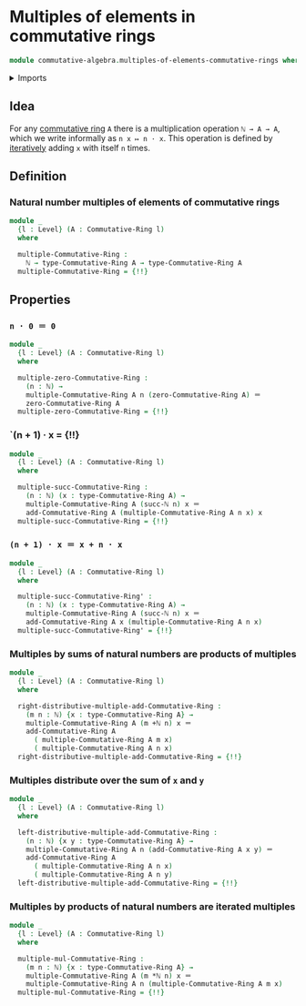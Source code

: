 # Multiples of elements in commutative rings

```agda
module commutative-algebra.multiples-of-elements-commutative-rings where
```

<details><summary>Imports</summary>

```agda
open import commutative-algebra.commutative-rings

open import elementary-number-theory.addition-natural-numbers
open import elementary-number-theory.multiplication-natural-numbers
open import elementary-number-theory.natural-numbers

open import foundation.identity-types
open import foundation.universe-levels

open import ring-theory.multiples-of-elements-rings
```

</details>

## Idea

For any [commutative ring](commutative-algebra.commutative-rings.md) `A` there
is a multiplication operation `ℕ → A → A`, which we write informally as
`n x ↦ n · x`. This operation is defined by
[iteratively](foundation.iterating-functions.md) adding `x` with itself `n`
times.

## Definition

### Natural number multiples of elements of commutative rings

```agda
module _
  {l : Level} (A : Commutative-Ring l)
  where

  multiple-Commutative-Ring :
    ℕ → type-Commutative-Ring A → type-Commutative-Ring A
  multiple-Commutative-Ring = {!!}
```

## Properties

### `n · 0 ＝ 0`

```agda
module _
  {l : Level} (A : Commutative-Ring l)
  where

  multiple-zero-Commutative-Ring :
    (n : ℕ) →
    multiple-Commutative-Ring A n (zero-Commutative-Ring A) ＝
    zero-Commutative-Ring A
  multiple-zero-Commutative-Ring = {!!}
```

### `(n + 1) · x = {!!}

```agda
module _
  {l : Level} (A : Commutative-Ring l)
  where

  multiple-succ-Commutative-Ring :
    (n : ℕ) (x : type-Commutative-Ring A) →
    multiple-Commutative-Ring A (succ-ℕ n) x ＝
    add-Commutative-Ring A (multiple-Commutative-Ring A n x) x
  multiple-succ-Commutative-Ring = {!!}
```

### `(n + 1) · x ＝ x + n · x`

```agda
module _
  {l : Level} (A : Commutative-Ring l)
  where

  multiple-succ-Commutative-Ring' :
    (n : ℕ) (x : type-Commutative-Ring A) →
    multiple-Commutative-Ring A (succ-ℕ n) x ＝
    add-Commutative-Ring A x (multiple-Commutative-Ring A n x)
  multiple-succ-Commutative-Ring' = {!!}
```

### Multiples by sums of natural numbers are products of multiples

```agda
module _
  {l : Level} (A : Commutative-Ring l)
  where

  right-distributive-multiple-add-Commutative-Ring :
    (m n : ℕ) {x : type-Commutative-Ring A} →
    multiple-Commutative-Ring A (m +ℕ n) x ＝
    add-Commutative-Ring A
      ( multiple-Commutative-Ring A m x)
      ( multiple-Commutative-Ring A n x)
  right-distributive-multiple-add-Commutative-Ring = {!!}
```

### Multiples distribute over the sum of `x` and `y`

```agda
module _
  {l : Level} (A : Commutative-Ring l)
  where

  left-distributive-multiple-add-Commutative-Ring :
    (n : ℕ) {x y : type-Commutative-Ring A} →
    multiple-Commutative-Ring A n (add-Commutative-Ring A x y) ＝
    add-Commutative-Ring A
      ( multiple-Commutative-Ring A n x)
      ( multiple-Commutative-Ring A n y)
  left-distributive-multiple-add-Commutative-Ring = {!!}
```

### Multiples by products of natural numbers are iterated multiples

```agda
module _
  {l : Level} (A : Commutative-Ring l)
  where

  multiple-mul-Commutative-Ring :
    (m n : ℕ) {x : type-Commutative-Ring A} →
    multiple-Commutative-Ring A (m *ℕ n) x ＝
    multiple-Commutative-Ring A n (multiple-Commutative-Ring A m x)
  multiple-mul-Commutative-Ring = {!!}
```
